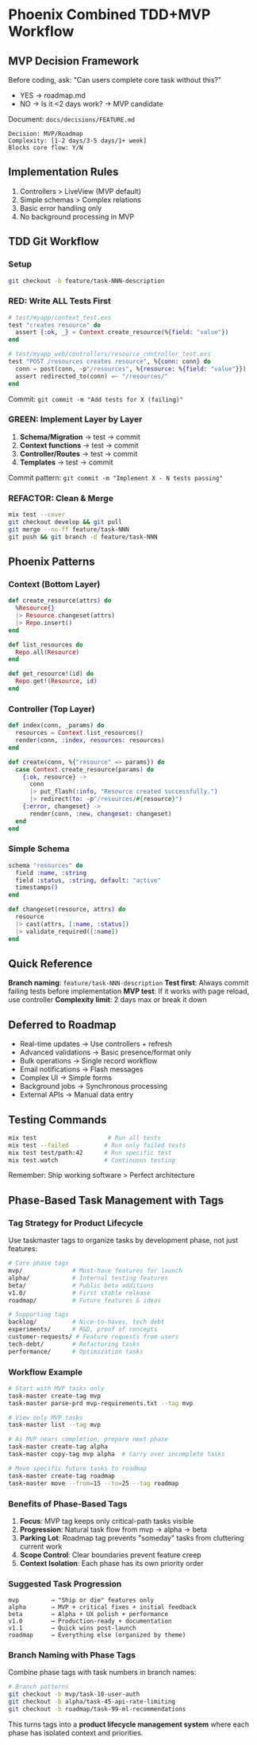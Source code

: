 # Phoenix Combined TDD+MVP Workflow

## MVP Decision Framework
Before coding, ask: "Can users complete core task without this?"
- YES → roadmap.md
- NO → Is it <2 days work? → MVP candidate

Document: `docs/decisions/FEATURE.md`
```
Decision: MVP/Roadmap
Complexity: [1-2 days/3-5 days/1+ week]
Blocks core flow: Y/N
```

## Implementation Rules
1. Controllers > LiveView (MVP default)
2. Simple schemas > Complex relations
3. Basic error handling only
4. No background processing in MVP

## TDD Git Workflow

### Setup
```bash
git checkout -b feature/task-NNN-description
```

### RED: Write ALL Tests First
```elixir
# test/myapp/context_test.exs
test "creates resource" do
  assert {:ok, _} = Context.create_resource(%{field: "value"})
end

# test/myapp_web/controllers/resource_controller_test.exs  
test "POST /resources creates resource", %{conn: conn} do
  conn = post(conn, ~p"/resources", %{resource: %{field: "value"}})
  assert redirected_to(conn) =~ "/resources/"
end
```

Commit: `git commit -m "Add tests for X (failing)"`

### GREEN: Implement Layer by Layer
1. **Schema/Migration** → test → commit
2. **Context functions** → test → commit  
3. **Controller/Routes** → test → commit
4. **Templates** → test → commit

Commit pattern: `git commit -m "Implement X - N tests passing"`

### REFACTOR: Clean & Merge
```bash
mix test --cover
git checkout develop && git pull
git merge --no-ff feature/task-NNN
git push && git branch -d feature/task-NNN
```

## Phoenix Patterns

### Context (Bottom Layer)
```elixir
def create_resource(attrs) do
  %Resource{}
  |> Resource.changeset(attrs)
  |> Repo.insert()
end

def list_resources do
  Repo.all(Resource)
end

def get_resource!(id) do
  Repo.get!(Resource, id)
end
```

### Controller (Top Layer)
```elixir
def index(conn, _params) do
  resources = Context.list_resources()
  render(conn, :index, resources: resources)
end

def create(conn, %{"resource" => params}) do
  case Context.create_resource(params) do
    {:ok, resource} ->
      conn
      |> put_flash(:info, "Resource created successfully.")
      |> redirect(to: ~p"/resources/#{resource}")
    {:error, changeset} ->
      render(conn, :new, changeset: changeset)
  end
end
```

### Simple Schema
```elixir
schema "resources" do
  field :name, :string
  field :status, :string, default: "active"
  timestamps()
end

def changeset(resource, attrs) do
  resource
  |> cast(attrs, [:name, :status])
  |> validate_required([:name])
end
```

## Quick Reference

**Branch naming**: `feature/task-NNN-description`
**Test first**: Always commit failing tests before implementation
**MVP test**: If it works with page reload, use controller
**Complexity limit**: 2 days max or break it down

## Deferred to Roadmap
- Real-time updates → Use controllers + refresh
- Advanced validations → Basic presence/format only
- Bulk operations → Single record workflow  
- Email notifications → Flash messages
- Complex UI → Simple forms
- Background jobs → Synchronous processing
- External APIs → Manual data entry

## Testing Commands
```bash
mix test                    # Run all tests
mix test --failed          # Run only failed tests
mix test test/path:42      # Run specific test
mix test.watch             # Continuous testing
```

Remember: Ship working software > Perfect architecture

## Phase-Based Task Management with Tags

### Tag Strategy for Product Lifecycle

Use taskmaster tags to organize tasks by development phase, not just features:

```bash
# Core phase tags
mvp/              # Must-have features for launch
alpha/            # Internal testing features  
beta/             # Public beta additions
v1.0/             # First stable release
roadmap/          # Future features & ideas

# Supporting tags
backlog/          # Nice-to-haves, tech debt
experiments/      # R&D, proof of concepts
customer-requests/ # Feature requests from users
tech-debt/        # Refactoring tasks
performance/      # Optimization tasks
```

### Workflow Example

```bash
# Start with MVP tasks only
task-master create-tag mvp
task-master parse-prd mvp-requirements.txt --tag mvp

# View only MVP tasks
task-master list --tag mvp

# As MVP nears completion, prepare next phase
task-master create-tag alpha
task-master copy-tag mvp alpha  # Carry over incomplete tasks

# Move specific future tasks to roadmap
task-master create-tag roadmap
task-master move --from=15 --to=25 --tag roadmap
```

### Benefits of Phase-Based Tags

1. **Focus**: MVP tag keeps only critical-path tasks visible
2. **Progression**: Natural task flow from mvp → alpha → beta
3. **Parking Lot**: Roadmap tag prevents "someday" tasks from cluttering current work
4. **Scope Control**: Clear boundaries prevent feature creep
5. **Context Isolation**: Each phase has its own priority order

### Suggested Task Progression

```
mvp         → "Ship or die" features only
alpha       → MVP + critical fixes + initial feedback
beta        → Alpha + UX polish + performance  
v1.0        → Production-ready + documentation
v1.1        → Quick wins post-launch
roadmap     → Everything else (organized by theme)
```

### Branch Naming with Phase Tags

Combine phase tags with task numbers in branch names:

```bash
# Branch patterns
git checkout -b mvp/task-10-user-auth
git checkout -b alpha/task-45-api-rate-limiting
git checkout -b roadmap/task-99-ml-recommendations
```

This turns tags into a **product lifecycle management system** where each phase has isolated context and priorities.